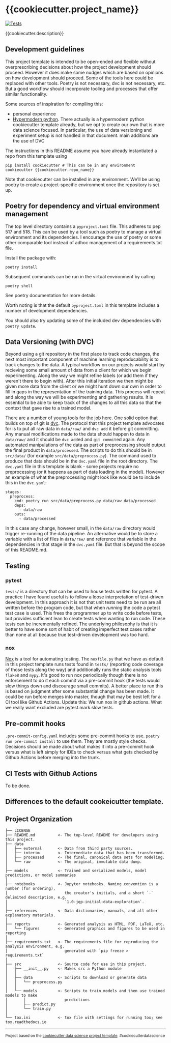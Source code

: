 {{cookiecutter.project_name}}
==============================

[![Tests](https://github.com/{{cookiecutter.github_org_or_user}}/{{cookiecutter.repo_name}}/workflows/Tests/badge.svg)](https://github.com/{{cookiecutter.github_org_or_user}}/{{cookiecutter.repo_name}}/actions?workflow=Tests)

{{cookiecutter.description}}

Development guidelines
----------------------

This project template is intended to be open-ended and flexible without
overprescribing decisions about how the project development should proceed.
However it does make some nudges which are based on opinions on how development
should proceed. Some of the tools here could be replaced with other tools.
Poetry is not necessary, dvc is not necessary, etc. But a good workflow should
incorporate tooling and processes that offer similar functionality.

Some sources of inspiration for compiling this:
- personal experience
- [Hypermodern python](https://cjolowicz.github.io/posts/hypermodern-python-01-setup/). There actually is a hypermodern python cookiecutter template already, but we opt to create our own that is more data science focused. In particular, the use of data versioning and experiment setup is not handled in that document.  main additions are the use of DVC

The instructions in this README assume you have already instantiated a repo
from this template using

```
pip install cookiecutter # This can be in any environment
cookiecutter {{cookiecutter.repo_name}}
```

Note that cookiecutter can be installed in any environment. We'll be using
poetry to create a project-specific environment once the repository is set up.

Poetry for dependency and virtual environment management
--------------------------------------------------------

The top level directory contains a `pyproject.toml` file. This adheres to pep
517 and 518. This can be used by a tool such as poetry to manage a virtual
environment and its dependencies. I encourage the use of poetry or some other
comparable tool instead of adhoc management of a requirements.txt file.

Install the package with:
```
poetry install
```

Subsequent commands can be run in the virtual environment by calling
```
poetry shell
```

See poetry documentation for more details.

Worth noting is that the default `pyproject.toml` in this template includes a
number of development dependencies.

You should also try updating some of the included dev dependencies with `poetry update`.

## Data Versioning (with DVC)

Beyond using a git repository in the first place to track code changes, the
next most important component of machine learning reproducability is to track
changes to the data. A typical workflow on our projects would start by
recieving some small amount of data from a client for which we begin
experimenting. Along the way we might refine labels (or add them if they
weren't there to begin with). After this initial iteration we then might be
given more data from the client or we might hunt down our own in order to fill
in gaps in the representation of the training data. This process will repeat
and along the way we will be experimenting and gathering results. It is
essential to be able to keep track of the changes to all this data so that the
context that gave rise to a trained model.

There are a number of young tools for the job here. One solid option that
builds on top of git is [dvc](https://dvc.org/). The protocol that this project
template advocates for is to put all raw data in `data/raw/` and `dvc add` it
before git committing.  Any manual modifications made to the data should happen
to data in `data/raw/` and it should be `dvc add`ed and `git commit`ed again.
Any automated manipulations of the data as part of preprocessing should output
the final product in `data/processed`. The scripts to do this should be in
`src/data/` (for example `src/data/preprocess.py`). The command used to produce
that data should be in the `dvc.yaml` file in the root directory. The
`dvc.yaml` file in this template is blank - some projects require no
preprocessing (or it happens as part of data loading in the model). However an
example of what the preprocessing might look like would be to include this in
the `dvc.yaml`:

```
stages:
  preprocess:
    cmd: poetry run src/data/preprocess.py data/raw data/processed
    deps:
      - data/raw
    outs:
      - data/processed
```

In this case any change, however small, in the `data/raw` directory would
trigger re-running of the data pipeline. An alternative would be to store a
variable with a list of files in `data/raw/` and reference that variable in the
dependencies in that stage in the `dvc.yaml` file. But that is beyond the scope
of this README.md.

## Testing

### pytest

`tests/` is a directory that can be used to house tests written for pytest. A
practice I have found useful is to follow a loose interpretation of test-driven
development. In this approach it is not that unit tests need to be run are all
written before the program code, but that when _running_ the code a pytest test
case is used. This frees the programmer up to write code before tests, but
provides sufficient lean to create tests when wanting to run code. These tests
can be incrementally refined. The underlying philosophy is that it is better to
have some sort of habit of creating imperfect test cases rather than none at
all because true test-driven development was too hard.

### nox

[Nox](https://nox.thea.codes/en/stable/) is a tool for automating testing. The
`noxfile.py` that we have as default in this project template runs tests found
in `tests/` (reporting code coverage of those tests along the way) and
additionally runs the static analysis tools `flake8` and `mypy`. It's good to
run nox periodically though there is no enforcement to do it each commit via a
pre-commit hook (the tests would slow things down and discourage
small commits). A better place to run this is based on judgment after some
substantial change has been made. It could be run before merges into master,
though that may be best left for a CI tool like Github Actions. Update this: We
run nox in github actions. What we really want excluded are pytest.mark.slow
tests.

## Pre-commit hooks

`.pre-commit-config.yaml` includes some pre-commit hooks to use. `poetry run pre-commit install` to use them. They are mostly style checks. Decisions should be made about what makes it into a pre-commit hook versus what
is left simply for IDEs to check versus what gets checked by Github Actions
before merging into the trunk.

## CI Tests with Github Actions

To be done.


Differences to the default cookeicutter template.
-------------------------------------------------

Project Organization
------------

    ├── LICENSE
    ├── README.md          <- The top-level README for developers using this project.
    ├── data
    │   ├── external       <- Data from third party sources.
    │   ├── interim        <- Intermediate data that has been transformed.
    │   ├── processed      <- The final, canonical data sets for modeling.
    │   └── raw            <- The original, immutable data dump.
    │
    ├── models             <- Trained and serialized models, model predictions, or model summaries
    │
    ├── notebooks          <- Jupyter notebooks. Naming convention is a number (for ordering),
    │                         the creator's initials, and a short `-` delimited description, e.g.
    │                         `1.0-jqp-initial-data-exploration`.
    │
    ├── references         <- Data dictionaries, manuals, and all other explanatory materials.
    │
    ├── reports            <- Generated analysis as HTML, PDF, LaTeX, etc.
    │   └── figures        <- Generated graphics and figures to be used in reporting
    │
    ├── requirements.txt   <- The requirements file for reproducing the analysis environment, e.g.
    │                         generated with `pip freeze > requirements.txt`
    │
    ├── src                <- Source code for use in this project.
    │   ├── __init__.py    <- Makes src a Python module
    │   │
    │   ├── data           <- Scripts to download or generate data
    │   │   └── preprocess.py
    │   │
    │   └── models         <- Scripts to train models and then use trained models to make
    │       │                 predictions
    │       ├── predict.py
    │       └── train.py
    │
    └── tox.ini            <- tox file with settings for running tox; see tox.readthedocs.io


--------

<p><small>Project based on the <a target="_blank" href="https://drivendata.github.io/cookiecutter-data-science/">cookiecutter data science project template</a>. #cookiecutterdatascience</small></p>
